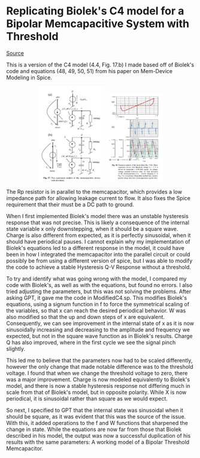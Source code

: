 # Replicating Biolek's C4 model for a Bipolar Memcapacitive System with Threshold

[Source](https://www.researchgate.net/publication/248382146_Reliable_SPICE_Simulations_of_Memristors_Memcapacitors_and_Meminductors?enrichId=rgreq-2607b716844d0292c7f8da1254780775-XXX&enrichSource=Y292ZXJQYWdlOzI0ODM4MjE0NjtBUzoxMTEyNDA5MTk2NTQ0MDBAMTQwMzUzMzMxMTE3MA%3D%3D&el=1_x_3&_esc=publicationCoverPdf)

This is a version of the C4 model (4.4, Fig. 17.b) I made based off of Biolek's code and equations (48, 49, 50, 51) from his paper on Mem-Device Modeling in Spice.

<div align="center">
  <img src="Sources/ModelSchematic.png" width="35%" />
  <img src="Sources/ExpectedOutputs.png" width="30%" />
</div>

The Rp resistor is in parallel to the memcapacitor, which provides a low impedance path for allowing leakage current to flow. It also fixes the Spice requirement that their must be a DC path to ground.

When I first implemented Biolek's model there was an unstable hysteresis response that was not precise. This is likely a consequence of the internal state variable x only downstepping, when it should be a square wave. Charge is also different from expected, as it is perfectly sinusoidal, when it should have periodical pauses. I cannot explain why my implementation of Biolek's equations led to a different response in the model, it could have been in how I integrated the memcapacitor into the parallel circuit or could possibly be from using a different version of spice, but I was able to modify the code to achieve a stable Hysteresis Q-V Response without a threshold.

To try and identify what was going wrong with the model, I compared my code with Biolek's, as well as with the equations, but found no errors. I also tried adjusting the parameters, but this was not solving the problems.
After asking GPT, it gave me the code in ModifiedC4.sp. This modifies Biolek's equations, using a signum function in f to force the symmetrical scaling of the variables, so that x can reach the desired periodical behavior. W was also modified so that the up and down steps of x are equivalent. Consequently, we can see improvement in the internal state of x as it is now sinusoidally increasing and decreasing to the amplitude and frequency we expected, but not in the square wave function as in Biolek's results. Charge Q has also improved, where in the first cycle we see the signal pinch slightly.

This led me to believe that the parameters now had to be scaled differently, however the only change that made notable difference was to the threshold voltage. I found that when we change the threshold voltage to zero, there was a major improvement. Charge is now modeled equivalently to Biolek's model, and there is now a stable hysteresis response not differing much in scale from that of Biolek's model, but in opposite polarity. While X is now periodical, it is sinusoidal rather than square as we would expect.

So next, I specified to GPT that the internal state was sinusoidal when it should be square, as it was evident that this was the source of the issue. With this, it added operations to the f and W functions that sharpened the change in state. While the equations are now far from those that Biolek described in his model, the output was now a successful duplication of his results with the same parameters: A working model of a Bipolar Threshold Memcapacitor.

